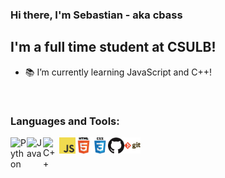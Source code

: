 ### Hi there, I'm Sebastian - aka cbass
## I'm a full time student at CSULB!

- 📚 I’m currently learning JavaScript and C++!

<br />

### Languages and Tools:
<img align="left" alt="Python" width="26px" src="https://www.python.org/static/community_logos/python-powered-h-140x182.png" />
<img align="left" alt="Java" width="26px" src="https://img.icons8.com/color/344/java-coffee-cup-logo.png" />
<img align="left" alt="C++" width="26px" src="https://img.icons8.com/color/452/c-plus-plus-logo.png" />
<img align="left" alt="JavaScript" width="26px" src="https://raw.githubusercontent.com/github/explore/80688e429a7d4ef2fca1e82350fe8e3517d3494d/topics/javascript/javascript.png" />
<img align="left" alt="HTML5" width="26px" src="https://raw.githubusercontent.com/github/explore/80688e429a7d4ef2fca1e82350fe8e3517d3494d/topics/html/html.png" />
<img align="left" alt="CSS3" width="26px" src="https://raw.githubusercontent.com/github/explore/80688e429a7d4ef2fca1e82350fe8e3517d3494d/topics/css/css.png" />
<img align="left" alt="GitHub" width="26px" src="https://raw.githubusercontent.com/github/explore/78df643247d429f6cc873026c0622819ad797942/topics/github/github.png" />
<img align="left" alt="Git" width="26px" src="https://raw.githubusercontent.com/github/explore/80688e429a7d4ef2fca1e82350fe8e3517d3494d/topics/git/git.png" />


<br />
<br />
